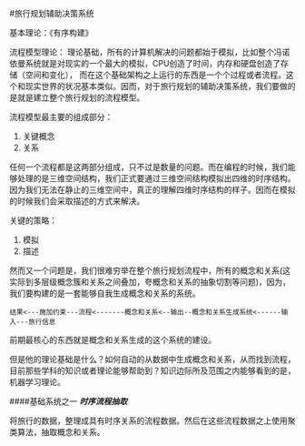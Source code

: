 #旅行规划辅助决策系统

基本理论：《有序构建》

流程模型理论：
理论基础，所有的计算机解决的问题都始于模拟，比如整个冯诺依曼系统就是对现实的一个最大的模拟，CPU创造了时间，内存和硬盘创造了存储（空间和变化）， 而在这个基础架构之上运行的东西是一个个过程或者流程。这个和现实世界的状况基本类似。因而，对于旅行规划的辅助决策系统，我们要做的是就是建立整个旅行规划的流程模型。

流程模型最主要的组成部分：

1. 关键概念
2. 关系

任何一个流程都是这两部分组成，只不过是数量的问题。而在编程的时候，我们能够处理的是三维空间结构，我们正式要通过三维空间结构模拟出四维的时序结构。因为我们无法在静止的三维空间中，真正的理解四维时序结构的样子。因而在模拟的时候我们会采取描述的方式来解决。


关键的策略：

1. 模拟
2. 描述

然而又一个问题是，我们很难穷举在整个旅行规划流程中，所有的概念和关系(这实际到多层级概念簇和关系之间叠加，夸概念和关系的抽象切割等问题)，因为，我们要构建的是一套能够自我生成概念和关系的系统。

```
结果<---施加约束---流程<-------概念和关系<--输出--概念和关系生成系统<------输入---旅行信息
```


前期最核心的东西就是概念和关系生成的这个系统的建设。

但是他的理论基础是什么？如何自动的从数据中生成概念和关系，从而找到流程，目前那些学科的知识或者理论能够帮助到？知识边际所及范围之内能够看到的是，机器学习理论。

####基础系统之一
***时序流程抽取***

将旅行的数据，整理成具有时序关系的流程数据。然后在这些流程数据之上使用聚类算法，抽取概念和关系。
